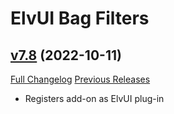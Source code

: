 # ElvUI Bag Filters

## [v7.8](https://github.com/warmexx/elvui-bag-filters/tree/v7.8) (2022-10-11)
[Full Changelog](https://github.com/warmexx/elvui-bag-filters/commits/v7.8) [Previous Releases](https://github.com/warmexx/elvui-bag-filters/releases)

- Registers add-on as ElvUI plug-in  
